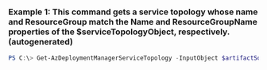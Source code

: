### Example 1: This command gets a service topology whose name and ResourceGroup match the Name and ResourceGroupName properties of the $serviceTopologyObject, respectively. (autogenerated)
```powershell
PS C:\> Get-AzDeploymentManagerServiceTopology -InputObject $artifactSourceObject
```

